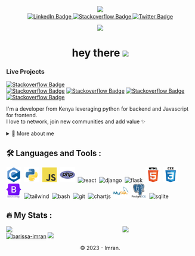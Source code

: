 <div id="header" align="center">
  <img src="https://media.giphy.com/media/M9gbBd9nbDrOTu1Mqx/giphy.gif" width="100"/>
  <div id="badges">
    <a href="https://www.linkedin.com/in/imran-barissa/">
    <img src="https://img.shields.io/badge/LinkedIn-blue?style=for-the-badge&logo=linkedin&logoColor=white" alt="LinkedIn Badge"/>
  </a>
  <a href="https://stackoverflow.com/users/15383032/imran-ke">
    <img src="https://img.shields.io/badge/Stackoverflow-red?style=for-the-badge&logo=stackoverflow&logoColor=white" alt="Stackoverflow Badge"/>
  </a>
  <a href="https://twitter.com/Barissa_">
    <img src="https://img.shields.io/badge/Twitter-blue?style=for-the-badge&logo=twitter&logoColor=white" alt="Twitter Badge"/>
  </a>
</div>

![](https://komarev.com/ghpvc/?username=Barissa-Imran&color=blueviolet&style=for-the-badge)

<h1>
  hey there
  <img src="https://media.giphy.com/media/hvRJCLFzcasrR4ia7z/giphy.gif" width="30px"/>
</h1>
</div>

### Live Projects
<div>
  
<a target="_blank" href="https://barryimran.netlify.com/">
    <img src="https://img.shields.io/badge/Portfolio-white?style=for-the-badge&logo=netlify&logoColor=black" alt="Stackoverflow Badge"/>
</a>
</div>
    
<a target="_blank" href="https://pokomo.fly.dev/">
    <img src="https://img.shields.io/badge/Pokomo-blueviolet?style=for-the-badge&logo=django&logoColor=green" alt="Stackoverflow Badge"/></a>
<a target="_blank" href="https://imrangpt3.netlify.app/">
    <img src="https://img.shields.io/badge/React GPT3-blue?style=for-the-badge&logo=react&logoColor=white" alt="Stackoverflow Badge"/></a>
<a target="_blank" href="https://imrangericht.netlify.app/">
    <img src="https://img.shields.io/badge/Gericht-gold?style=for-the-badge&logo=react&logoColor=blue" alt="Stackoverflow Badge"/></a>
<a target="_blank" href="https://aheri.org/">
    <img src="https://img.shields.io/badge/Aheri-darkgreen?style=for-the-badge&logo=wordpress&logoColor=white" alt="Stackoverflow Badge"/></a>
    
<p align="center">
  
I'm a developer from Kenya leveraging python for backend and Javascript for frontend.<br> I love to network, join new communities and add value ✨
</p>

<details>
  <summary>🧑 More about me</summary>
Check out my open-source contibutions:
1. ZULIP
2. Django-social-share
3. Electricity maps

- 👨‍💻 All of my projects are available at [Coming soon](https://me.me)

- 💬 Ask me about **open source, Django, and community management**

- 📫 Reach me out at **imranbarissa@gmail.com**

</details>
  


## :hammer_and_wrench: Languages and Tools :

<div>
  <img src="https://raw.githubusercontent.com/devicons/devicon/master/icons/c/c-original.svg" alt="C" title="C" width="40" height="40"/>&nbsp;
  <img src="https://raw.githubusercontent.com/devicons/devicon/master/icons/python/python-original.svg" alt="python" title="Python" width="40" height="40"/>&nbsp;
  <img src="https://raw.githubusercontent.com/devicons/devicon/master/icons/javascript/javascript-original.svg" alt="javascript" title="JavaScript" width="40" height="40"/>&nbsp;
  <img src="https://raw.githubusercontent.com/devicons/devicon/master/icons/php/php-original.svg" alt="javascript" title="php" width="40" height="40"/>&nbsp;
  <img src="https://www.vectorlogo.zone/logos/reactjs/reactjs-icon.svg" alt="react" width="40" height="40" title="react.js"/>&nbsp;
  <img src="https://cdn.worldvectorlogo.com/logos/django.svg" alt="django" width="40" height="40" title="Django" />&nbsp;
  <img src="https://cdn.worldvectorlogo.com/logos/flask.svg" alt="flask" width="40" height="40" title="Flask" />&nbsp;
  <img src="https://raw.githubusercontent.com/devicons/devicon/master/icons/html5/html5-original-wordmark.svg" alt="html5" title="html" width="40" height="40"/>&nbsp;
  <img src="https://raw.githubusercontent.com/devicons/devicon/master/icons/css3/css3-original-wordmark.svg" alt="css3" title="css" width="40" height="40"/>&nbsp;
    <img src="https://github.com/devicons/devicon/blob/master/icons/bootstrap/bootstrap-original-wordmark.svg" title="bootstrap" alt="Bootstrap" width="40" height="40"/>&nbsp;
  <img src="https://www.vectorlogo.zone/logos/tailwindcss/tailwindcss-icon.svg" alt="tailwind" title="tailwind css" width="40" height="40"/>&nbsp;
  <img src="https://www.vectorlogo.zone/logos/gnu_bash/gnu_bash-icon.svg" alt="bash" title="bash" width="40" height="40"/>&nbsp;
  <img src="https://www.vectorlogo.zone/logos/git-scm/git-scm-icon.svg" title="git" alt="git" title="title" width="40" height="40"/>&nbsp;
  <img src="https://www.chartjs.org/media/logo-title.svg" alt="chartjs" title="chart.js" width="40" height="40"/>&nbsp;
  <img src="https://raw.githubusercontent.com/devicons/devicon/master/icons/mysql/mysql-original-wordmark.svg" alt="mysql" title="mysql" width="40" height="40"/>&nbsp;
  <img src="https://raw.githubusercontent.com/devicons/devicon/master/icons/postgresql/postgresql-original-wordmark.svg" alt="postgresql" title="postgresql" width="40" height="40"/>&nbsp;
  <img src="https://www.vectorlogo.zone/logos/sqlite/sqlite-icon.svg" alt="sqlite" title="sqlite" width="40" height="40"/>&nbsp;
</div>

## :fire: My Stats :


<a href="https://github.com/Barissa-Imran/Barissa-Imran"><img align="right" width="38%" src="https://user-images.githubusercontent.com/74467681/197325474-afaa4845-348e-4f8e-a1dd-d9caaca58cd7.jpg" /> </a>
<a href="https://github.com/Barissa-Imran/Barissa-Imran"><img width="50%" align="left" src="https://github-readme-stats.vercel.app/api?username=Barissa-Imran&theme=blue&title_color=A020F0"/></a>
<a href="https://github.com/Barissa-Imran/Barissa-Imran"><img width="50%" src="https://github-readme-stats.vercel.app/api/top-langs?username=barissa-imran&show_icons=true&locale=en&layout=compact&title_color=A020F0" alt="barissa-imran" /></a>
<a href="https://github.com/Barissa-Imran/Barissa-Imran"><img width="50%" src="https://github-readme-streak-stats.herokuapp.com?user=Barissa-Imran&ring=A020F0&fire=A020F0&currStreakLabel=A020F0" /></a>

<p align="center">© 2023 - Imran.</p>
